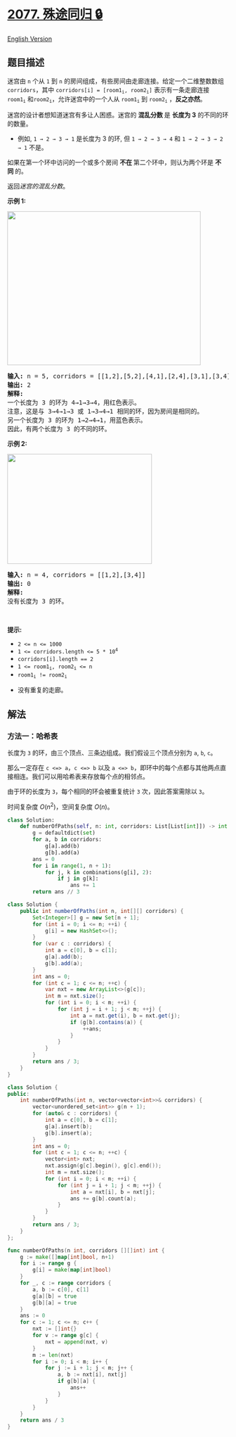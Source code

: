 # [2077. 殊途同归 🔒](https://leetcode.cn/problems/paths-in-maze-that-lead-to-same-room)

[English Version](/solution/2000-2099/2077.Paths%20in%20Maze%20That%20Lead%20to%20Same%20Room/README_EN.md)

<!-- tags:图 -->

## 题目描述

<!-- 这里写题目描述 -->

<p>迷宫由 <code>n</code> 个从 <code>1</code> 到 <code>n</code> 的房间组成，有些房间由走廊连接。给定一个二维整数数组 <code>corridors</code>，其中 <code>corridors[i] = [room1<sub>i</sub>, room2<sub>i</sub>]</code>&nbsp;表示有一条走廊连接 <code>room1<sub>i</sub></code> 和<code>room2<sub>i</sub></code>，允许迷宫中的一个人从 <code>room1<sub>i</sub></code> 到 <code>room2<sub>i</sub></code> ，<strong>反之亦然</strong>。</p>

<p>迷宫的设计者想知道迷宫有多让人困惑。迷宫的&nbsp;<strong>混乱分数&nbsp;</strong>是&nbsp;<strong>长度为 3</strong> 的不同的环的数量。</p>

<ul>
	<li>例如, <code>1 → 2 → 3 → 1</code>&nbsp;是长度为 3 的环, 但&nbsp;<code>1 → 2 → 3 → 4</code> 和&nbsp;<code>1 → 2 → 3 → 2 → 1</code> 不是。</li>
</ul>

<p>如果在第一个环中访问的一个或多个房间&nbsp;<strong>不在&nbsp;</strong>第二个环中，则认为两个环是&nbsp;<strong>不同&nbsp;</strong>的。</p>

<p data-group="1-1">返回<em>迷宫的混乱分数</em>。</p>

<p><strong class="example">示例 1:</strong></p>
<img src="https://fastly.jsdelivr.net/gh/doocs/leetcode@main/solution/2000-2099/2077.Paths%20in%20Maze%20That%20Lead%20to%20Same%20Room/images/image-20211114164827-1.png" style="width: 440px; height: 350px;" />
<pre>
<strong>输入:</strong> n = 5, corridors = [[1,2],[5,2],[4,1],[2,4],[3,1],[3,4]]
<strong>输出:</strong> 2
<strong>解释:</strong>
一个长度为 3 的环为 4→1→3→4，用红色表示。
注意，这是与 3→4→1→3 或 1→3→4→1 相同的环，因为房间是相同的。
另一个长度为 3 的环为 1→2→4→1，用蓝色表示。
因此，有两个长度为 3 的不同的环。
</pre>

<p><strong class="example">示例&nbsp;2:</strong></p>
<img src="https://fastly.jsdelivr.net/gh/doocs/leetcode@main/solution/2000-2099/2077.Paths%20in%20Maze%20That%20Lead%20to%20Same%20Room/images/image-20211114164851-2.png" style="width: 329px; height: 250px;" />
<pre>
<strong>输入:</strong> n = 4, corridors = [[1,2],[3,4]]
<strong>输出:</strong> 0
<strong>解释:</strong>
没有长度为 3 的环。</pre>

<p>&nbsp;</p>

<p><strong>提示:</strong></p>

<ul>
	<li><code>2 &lt;= n &lt;= 1000</code></li>
	<li><code>1 &lt;= corridors.length &lt;= 5 * 10<sup>4</sup></code></li>
	<li><code>corridors[i].length == 2</code></li>
	<li><code>1 &lt;= room1<sub>i</sub>, room2<sub>i</sub> &lt;= n</code></li>
	<li><code>room1<sub>i</sub> != room2<sub>i</sub></code></li>
	<li>
	<p data-group="1-1">没有重复的走廊。</p>
	</li>
</ul>

## 解法

### 方法一：哈希表

长度为 `3` 的环，由三个顶点、三条边组成。我们假设三个顶点分别为 `a`, `b`, `c`。

那么一定存在 `c <=> a`，`c <=> b` 以及 `a <=> b`，即环中的每个点都与其他两点直接相连。我们可以用哈希表来存放每个点的相邻点。

由于环的长度为 `3`，每个相同的环会被重复统计 `3` 次，因此答案需除以 `3`。

时间复杂度 $O(n^2)$，空间复杂度 $O(n)$。

<!-- tabs:start -->

```python
class Solution:
    def numberOfPaths(self, n: int, corridors: List[List[int]]) -> int:
        g = defaultdict(set)
        for a, b in corridors:
            g[a].add(b)
            g[b].add(a)
        ans = 0
        for i in range(1, n + 1):
            for j, k in combinations(g[i], 2):
                if j in g[k]:
                    ans += 1
        return ans // 3
```

```java
class Solution {
    public int numberOfPaths(int n, int[][] corridors) {
        Set<Integer>[] g = new Set[n + 1];
        for (int i = 0; i <= n; ++i) {
            g[i] = new HashSet<>();
        }
        for (var c : corridors) {
            int a = c[0], b = c[1];
            g[a].add(b);
            g[b].add(a);
        }
        int ans = 0;
        for (int c = 1; c <= n; ++c) {
            var nxt = new ArrayList<>(g[c]);
            int m = nxt.size();
            for (int i = 0; i < m; ++i) {
                for (int j = i + 1; j < m; ++j) {
                    int a = nxt.get(i), b = nxt.get(j);
                    if (g[b].contains(a)) {
                        ++ans;
                    }
                }
            }
        }
        return ans / 3;
    }
}
```

```cpp
class Solution {
public:
    int numberOfPaths(int n, vector<vector<int>>& corridors) {
        vector<unordered_set<int>> g(n + 1);
        for (auto& c : corridors) {
            int a = c[0], b = c[1];
            g[a].insert(b);
            g[b].insert(a);
        }
        int ans = 0;
        for (int c = 1; c <= n; ++c) {
            vector<int> nxt;
            nxt.assign(g[c].begin(), g[c].end());
            int m = nxt.size();
            for (int i = 0; i < m; ++i) {
                for (int j = i + 1; j < m; ++j) {
                    int a = nxt[i], b = nxt[j];
                    ans += g[b].count(a);
                }
            }
        }
        return ans / 3;
    }
};
```

```go
func numberOfPaths(n int, corridors [][]int) int {
	g := make([]map[int]bool, n+1)
	for i := range g {
		g[i] = make(map[int]bool)
	}
	for _, c := range corridors {
		a, b := c[0], c[1]
		g[a][b] = true
		g[b][a] = true
	}
	ans := 0
	for c := 1; c <= n; c++ {
		nxt := []int{}
		for v := range g[c] {
			nxt = append(nxt, v)
		}
		m := len(nxt)
		for i := 0; i < m; i++ {
			for j := i + 1; j < m; j++ {
				a, b := nxt[i], nxt[j]
				if g[b][a] {
					ans++
				}
			}
		}
	}
	return ans / 3
}
```

<!-- tabs:end -->

<!-- end -->
